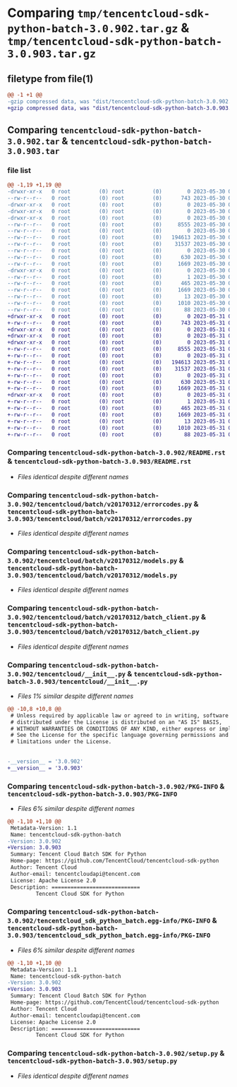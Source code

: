 # Comparing `tmp/tencentcloud-sdk-python-batch-3.0.902.tar.gz` & `tmp/tencentcloud-sdk-python-batch-3.0.903.tar.gz`

## filetype from file(1)

```diff
@@ -1 +1 @@
-gzip compressed data, was "dist/tencentcloud-sdk-python-batch-3.0.902.tar", last modified: Tue May 30 00:15:29 2023, max compression
+gzip compressed data, was "dist/tencentcloud-sdk-python-batch-3.0.903.tar", last modified: Wed May 31 02:02:05 2023, max compression
```

## Comparing `tencentcloud-sdk-python-batch-3.0.902.tar` & `tencentcloud-sdk-python-batch-3.0.903.tar`

### file list

```diff
@@ -1,19 +1,19 @@
-drwxr-xr-x   0 root         (0) root         (0)        0 2023-05-30 00:15:29.000000 tencentcloud-sdk-python-batch-3.0.902/
--rw-r--r--   0 root         (0) root         (0)      743 2023-05-30 00:15:29.000000 tencentcloud-sdk-python-batch-3.0.902/README.rst
-drwxr-xr-x   0 root         (0) root         (0)        0 2023-05-30 00:15:29.000000 tencentcloud-sdk-python-batch-3.0.902/tencentcloud/
-drwxr-xr-x   0 root         (0) root         (0)        0 2023-05-30 00:15:29.000000 tencentcloud-sdk-python-batch-3.0.902/tencentcloud/batch/
-drwxr-xr-x   0 root         (0) root         (0)        0 2023-05-30 00:15:29.000000 tencentcloud-sdk-python-batch-3.0.902/tencentcloud/batch/v20170312/
--rw-r--r--   0 root         (0) root         (0)     8555 2023-05-30 00:15:29.000000 tencentcloud-sdk-python-batch-3.0.902/tencentcloud/batch/v20170312/errorcodes.py
--rw-r--r--   0 root         (0) root         (0)        0 2023-05-30 00:15:29.000000 tencentcloud-sdk-python-batch-3.0.902/tencentcloud/batch/v20170312/__init__.py
--rw-r--r--   0 root         (0) root         (0)   194613 2023-05-30 00:15:29.000000 tencentcloud-sdk-python-batch-3.0.902/tencentcloud/batch/v20170312/models.py
--rw-r--r--   0 root         (0) root         (0)    31537 2023-05-30 00:15:29.000000 tencentcloud-sdk-python-batch-3.0.902/tencentcloud/batch/v20170312/batch_client.py
--rw-r--r--   0 root         (0) root         (0)        0 2023-05-30 00:15:29.000000 tencentcloud-sdk-python-batch-3.0.902/tencentcloud/batch/__init__.py
--rw-r--r--   0 root         (0) root         (0)      630 2023-05-30 00:15:29.000000 tencentcloud-sdk-python-batch-3.0.902/tencentcloud/__init__.py
--rw-r--r--   0 root         (0) root         (0)     1669 2023-05-30 00:15:29.000000 tencentcloud-sdk-python-batch-3.0.902/PKG-INFO
-drwxr-xr-x   0 root         (0) root         (0)        0 2023-05-30 00:15:29.000000 tencentcloud-sdk-python-batch-3.0.902/tencentcloud_sdk_python_batch.egg-info/
--rw-r--r--   0 root         (0) root         (0)        1 2023-05-30 00:15:29.000000 tencentcloud-sdk-python-batch-3.0.902/tencentcloud_sdk_python_batch.egg-info/dependency_links.txt
--rw-r--r--   0 root         (0) root         (0)      465 2023-05-30 00:15:29.000000 tencentcloud-sdk-python-batch-3.0.902/tencentcloud_sdk_python_batch.egg-info/SOURCES.txt
--rw-r--r--   0 root         (0) root         (0)     1669 2023-05-30 00:15:29.000000 tencentcloud-sdk-python-batch-3.0.902/tencentcloud_sdk_python_batch.egg-info/PKG-INFO
--rw-r--r--   0 root         (0) root         (0)       13 2023-05-30 00:15:29.000000 tencentcloud-sdk-python-batch-3.0.902/tencentcloud_sdk_python_batch.egg-info/top_level.txt
--rw-r--r--   0 root         (0) root         (0)     1010 2023-05-30 00:15:29.000000 tencentcloud-sdk-python-batch-3.0.902/setup.py
--rw-r--r--   0 root         (0) root         (0)       88 2023-05-30 00:15:29.000000 tencentcloud-sdk-python-batch-3.0.902/setup.cfg
+drwxr-xr-x   0 root         (0) root         (0)        0 2023-05-31 02:02:05.000000 tencentcloud-sdk-python-batch-3.0.903/
+-rw-r--r--   0 root         (0) root         (0)      743 2023-05-31 02:02:05.000000 tencentcloud-sdk-python-batch-3.0.903/README.rst
+drwxr-xr-x   0 root         (0) root         (0)        0 2023-05-31 02:02:05.000000 tencentcloud-sdk-python-batch-3.0.903/tencentcloud/
+drwxr-xr-x   0 root         (0) root         (0)        0 2023-05-31 02:02:05.000000 tencentcloud-sdk-python-batch-3.0.903/tencentcloud/batch/
+drwxr-xr-x   0 root         (0) root         (0)        0 2023-05-31 02:02:05.000000 tencentcloud-sdk-python-batch-3.0.903/tencentcloud/batch/v20170312/
+-rw-r--r--   0 root         (0) root         (0)     8555 2023-05-31 02:02:05.000000 tencentcloud-sdk-python-batch-3.0.903/tencentcloud/batch/v20170312/errorcodes.py
+-rw-r--r--   0 root         (0) root         (0)        0 2023-05-31 02:02:05.000000 tencentcloud-sdk-python-batch-3.0.903/tencentcloud/batch/v20170312/__init__.py
+-rw-r--r--   0 root         (0) root         (0)   194613 2023-05-31 02:02:05.000000 tencentcloud-sdk-python-batch-3.0.903/tencentcloud/batch/v20170312/models.py
+-rw-r--r--   0 root         (0) root         (0)    31537 2023-05-31 02:02:05.000000 tencentcloud-sdk-python-batch-3.0.903/tencentcloud/batch/v20170312/batch_client.py
+-rw-r--r--   0 root         (0) root         (0)        0 2023-05-31 02:02:05.000000 tencentcloud-sdk-python-batch-3.0.903/tencentcloud/batch/__init__.py
+-rw-r--r--   0 root         (0) root         (0)      630 2023-05-31 02:02:05.000000 tencentcloud-sdk-python-batch-3.0.903/tencentcloud/__init__.py
+-rw-r--r--   0 root         (0) root         (0)     1669 2023-05-31 02:02:05.000000 tencentcloud-sdk-python-batch-3.0.903/PKG-INFO
+drwxr-xr-x   0 root         (0) root         (0)        0 2023-05-31 02:02:05.000000 tencentcloud-sdk-python-batch-3.0.903/tencentcloud_sdk_python_batch.egg-info/
+-rw-r--r--   0 root         (0) root         (0)        1 2023-05-31 02:02:05.000000 tencentcloud-sdk-python-batch-3.0.903/tencentcloud_sdk_python_batch.egg-info/dependency_links.txt
+-rw-r--r--   0 root         (0) root         (0)      465 2023-05-31 02:02:05.000000 tencentcloud-sdk-python-batch-3.0.903/tencentcloud_sdk_python_batch.egg-info/SOURCES.txt
+-rw-r--r--   0 root         (0) root         (0)     1669 2023-05-31 02:02:05.000000 tencentcloud-sdk-python-batch-3.0.903/tencentcloud_sdk_python_batch.egg-info/PKG-INFO
+-rw-r--r--   0 root         (0) root         (0)       13 2023-05-31 02:02:05.000000 tencentcloud-sdk-python-batch-3.0.903/tencentcloud_sdk_python_batch.egg-info/top_level.txt
+-rw-r--r--   0 root         (0) root         (0)     1010 2023-05-31 02:02:05.000000 tencentcloud-sdk-python-batch-3.0.903/setup.py
+-rw-r--r--   0 root         (0) root         (0)       88 2023-05-31 02:02:05.000000 tencentcloud-sdk-python-batch-3.0.903/setup.cfg
```

### Comparing `tencentcloud-sdk-python-batch-3.0.902/README.rst` & `tencentcloud-sdk-python-batch-3.0.903/README.rst`

 * *Files identical despite different names*

### Comparing `tencentcloud-sdk-python-batch-3.0.902/tencentcloud/batch/v20170312/errorcodes.py` & `tencentcloud-sdk-python-batch-3.0.903/tencentcloud/batch/v20170312/errorcodes.py`

 * *Files identical despite different names*

### Comparing `tencentcloud-sdk-python-batch-3.0.902/tencentcloud/batch/v20170312/models.py` & `tencentcloud-sdk-python-batch-3.0.903/tencentcloud/batch/v20170312/models.py`

 * *Files identical despite different names*

### Comparing `tencentcloud-sdk-python-batch-3.0.902/tencentcloud/batch/v20170312/batch_client.py` & `tencentcloud-sdk-python-batch-3.0.903/tencentcloud/batch/v20170312/batch_client.py`

 * *Files identical despite different names*

### Comparing `tencentcloud-sdk-python-batch-3.0.902/tencentcloud/__init__.py` & `tencentcloud-sdk-python-batch-3.0.903/tencentcloud/__init__.py`

 * *Files 1% similar despite different names*

```diff
@@ -10,8 +10,8 @@
 # Unless required by applicable law or agreed to in writing, software
 # distributed under the License is distributed on an "AS IS" BASIS,
 # WITHOUT WARRANTIES OR CONDITIONS OF ANY KIND, either express or implied.
 # See the License for the specific language governing permissions and
 # limitations under the License.
 
 
-__version__ = '3.0.902'
+__version__ = '3.0.903'
```

### Comparing `tencentcloud-sdk-python-batch-3.0.902/PKG-INFO` & `tencentcloud-sdk-python-batch-3.0.903/PKG-INFO`

 * *Files 6% similar despite different names*

```diff
@@ -1,10 +1,10 @@
 Metadata-Version: 1.1
 Name: tencentcloud-sdk-python-batch
-Version: 3.0.902
+Version: 3.0.903
 Summary: Tencent Cloud Batch SDK for Python
 Home-page: https://github.com/TencentCloud/tencentcloud-sdk-python
 Author: Tencent Cloud
 Author-email: tencentcloudapi@tencent.com
 License: Apache License 2.0
 Description: ============================
         Tencent Cloud SDK for Python
```

### Comparing `tencentcloud-sdk-python-batch-3.0.902/tencentcloud_sdk_python_batch.egg-info/PKG-INFO` & `tencentcloud-sdk-python-batch-3.0.903/tencentcloud_sdk_python_batch.egg-info/PKG-INFO`

 * *Files 6% similar despite different names*

```diff
@@ -1,10 +1,10 @@
 Metadata-Version: 1.1
 Name: tencentcloud-sdk-python-batch
-Version: 3.0.902
+Version: 3.0.903
 Summary: Tencent Cloud Batch SDK for Python
 Home-page: https://github.com/TencentCloud/tencentcloud-sdk-python
 Author: Tencent Cloud
 Author-email: tencentcloudapi@tencent.com
 License: Apache License 2.0
 Description: ============================
         Tencent Cloud SDK for Python
```

### Comparing `tencentcloud-sdk-python-batch-3.0.902/setup.py` & `tencentcloud-sdk-python-batch-3.0.903/setup.py`

 * *Files identical despite different names*

